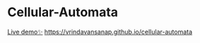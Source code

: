 # Cellular-Automata

[Live demo✨](https://vrindavansanap.github.io/cellular-automata/)
https://vrindavansanap.github.io/cellular-automata

